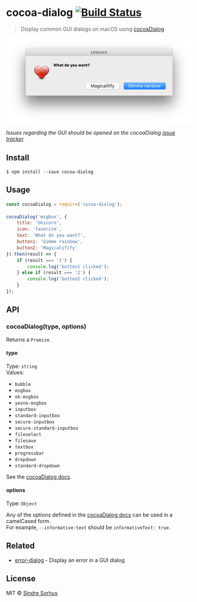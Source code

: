 # cocoa-dialog [![Build Status](https://travis-ci.org/sindresorhus/cocoa-dialog.svg?branch=master)](https://travis-ci.org/sindresorhus/cocoa-dialog)

> Display common GUI dialogs on macOS using [cocoaDialog](http://mstratman.github.io/cocoadialog/#documentation3.0)

<img src="screenshot.png" width="540">

*Issues regarding the GUI should be opened on the cocoaDialog [issue tracker](https://github.com/mstratman/cocoadialog/issues).*


## Install

```
$ npm install --save cocoa-dialog
```


## Usage

```js
const cocoaDialog = require('cocoa-dialog');

cocoaDialog('msgbox', {
	title: 'Unicorn',
	icon: 'favorite',
	text: 'What do you want?',
	button1: 'Gimme rainbow',
	button2: 'Magicalifify'
}).then(result => {
	if (result === '1') {
		console.log('button1 clicked');
	} else if (result === '2') {
		console.log('button2 clicked');
	}
});
```


## API

### cocoaDialog(type, options)

Returns a `Promise`.

#### type

Type: `string`<br>
Values:

- `bubble`
- `msgbox`
- `ok-msgbox`
- `yesno-msgbox`
- `inputbox`
- `standard-inputbox`
- `secure-inputbox`
- `secure-standard-inputbox`
- `fileselect`
- `filesave`
- `textbox`
- `progressbar`
- `dropdown`
- `standard-dropdown`

See the [cocoaDialog docs](http://mstratman.github.io/cocoadialog/#documentation3.0).

#### options

Type: `Object`

Any of the options defined in the [cocoaDialog docs](http://mstratman.github.io/cocoadialog/#documentation3.0) can be used in a camelCased form.<br>
For example, `‑‑informative‑text` should be `informativeText: true`.


## Related

- [error-dialog](https://github.com/sindresorhus/error-dialog) - Display an error in a GUI dialog


## License

MIT © [Sindre Sorhus](https://sindresorhus.com)
